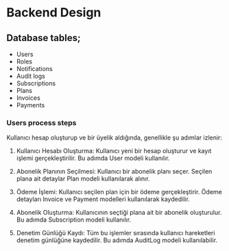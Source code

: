 # Backend Design

## Database tables;

-   Users
-   Roles
-   Notifications
-   Audit logs
-   Subscriptions
-   Plans
-   Invoices
-   Payments

### Users process steps

Kullanıcı hesap oluşturup ve bir üyelik aldığında, genellikle şu adımlar izlenir:

1. Kullanıcı Hesabı Oluşturma:
   Kullanıcı yeni bir hesap oluşturur ve kayıt işlemi gerçekleştirilir.
   Bu adımda User modeli kullanılır.

2. Abonelik Planının Seçilmesi:
   Kullanıcı bir abonelik planı seçer.
   Seçilen plana ait detaylar Plan modeli kullanılarak alınır.

3. Ödeme İşlemi:
   Kullanıcı seçilen plan için bir ödeme gerçekleştirir.
   Ödeme detayları Invoice ve Payment modelleri kullanılarak kaydedilir.

4. Abonelik Oluşturma:
   Kullanıcının seçtiği plana ait bir abonelik oluşturulur.
   Bu adımda Subscription modeli kullanılır.

5. Denetim Günlüğü Kaydı:
   Tüm bu işlemler sırasında kullanıcı hareketleri denetim günlüğüne kaydedilir.
   Bu adımda AuditLog modeli kullanılabilir.

